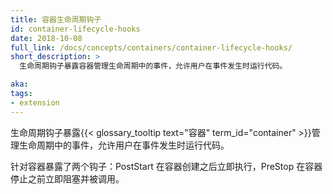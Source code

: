 ```yaml
---
title: 容器生命周期钩子
id: container-lifecycle-hooks
date: 2018-10-08
full_link: /docs/concepts/containers/container-lifecycle-hooks/
short_description: >
  生命周期钩子暴露容器管理生命周期中的事件，允许用户在事件发生时运行代码。

aka: 
tags:
- extension
---
```

<!--
---
title: Container Lifecycle Hooks
id: container-lifecycle-hooks
date: 2018-10-08
full_link: /docs/concepts/containers/container-lifecycle-hooks/
short_description: >
  The lifecycle hooks expose events in the container management lifecycle and let the user run code when the events occur.

aka: 
tags:
- extension
---
-->

  生命周期钩子暴露{{< glossary_tooltip text="容器" term_id="container" >}}管理生命周期中的事件，允许用户在事件发生时运行代码。
  <!--
  The lifecycle hooks expose events in the {{< glossary_tooltip text="Container" term_id="container" >}}container management lifecycle and let the user run code when the events occur.
  -->

<!--more--> 

针对容器暴露了两个钩子：PostStart 在容器创建之后立即执行，PreStop 在容器停止之前立即阻塞并被调用。
<!--
Two hooks are exposed to Containers: PostStart which executes immediately after a container is created and PreStop which is blocking and is called immediately before a container is terminated.
-->

